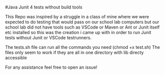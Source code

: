 #Java Junit 4 tests without build tools

This Repo was inspired by a struggle in a class of mine where we were
expected to do testing that would pass on our school lab computers but our school lab
did not have tools such as VSCode or Maven or Ant or Junit itself etc installed so
this was the creation i came up with in order to run Junit tests without Junit or VSCode
testrunners.

The tests.sh file can run all the commands you need (chmod +x test.sh)
The files only seem to work if they are all in one directory with lib directy accessible

For any assistance feel free to open an issue!
